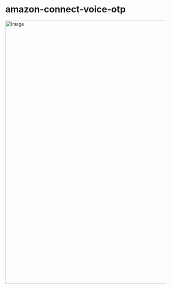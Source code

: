# amazon-connect-voice-otp

<img width="829" alt="Image" src="https://github.com/user-attachments/assets/35fe17ca-5a76-4d06-9688-d79673447240" />
